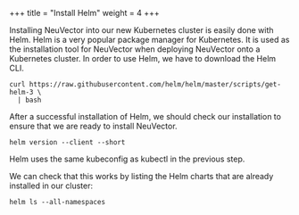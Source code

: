 +++
title = "Install Helm"
weight = 4
+++

Installing NeuVector into our new Kubernetes cluster is easily done with Helm. Helm is a very popular package manager for Kubernetes. It is used as the installation tool for NeuVector when deploying NeuVector onto a Kubernetes cluster. In order to use Helm, we have to download the Helm CLI.

```ctr:Kubernetes01
curl https://raw.githubusercontent.com/helm/helm/master/scripts/get-helm-3 \
  | bash
```

After a successful installation of Helm, we should check our installation to ensure that we are ready to install NeuVector.

```ctr:Kubernetes01
helm version --client --short
```

Helm uses the same kubeconfig as kubectl in the previous step.

We can check that this works by listing the Helm charts that are already installed in our cluster:

```ctr:Kubernetes01
helm ls --all-namespaces
```
